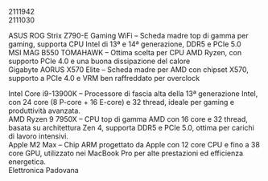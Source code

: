 2111942  
2111030  

ASUS ROG Strix Z790-E Gaming WiFi – Scheda madre top di gamma per gaming, supporta CPU Intel di 13ª e 14ª generazione, DDR5 e PCIe 5.0  
MSI MAG B550 TOMAHAWK – Ottima scelta per CPU AMD Ryzen, con supporto PCIe 4.0 e una buona dissipazione del calore  
Gigabyte AORUS X570 Elite – Scheda madre per AMD con chipset X570, supporto a PCIe 4.0 e VRM ben raffreddato per overclock  

Intel Core i9-13900K – Processore di fascia alta della 13ª generazione Intel, con 24 core (8 P-core + 16 E-core) e 32 thread, ideale per gaming e produttività avanzata.  
AMD Ryzen 9 7950X – CPU top di gamma AMD con 16 core e 32 thread, basata su architettura Zen 4, supporta DDR5 e PCIe 5.0, ottima per carichi di lavoro intensivi.  
Apple M2 Max – Chip ARM progettato da Apple con 12 core CPU e fino a 38 core GPU, utilizzato nei MacBook Pro per alte prestazioni ed efficienza energetica.  
Elettronica Padovana  
